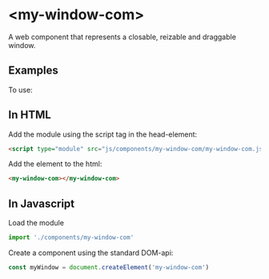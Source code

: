 # &lt;my-window-com&gt;
A web component that represents a closable, reizable and draggable window.

## Examples

To use:

## In HTML
Add the module using the script tag in the head-element:
```HTML
<script type="module" src="js/components/my-window-com/my-window-com.js"></script>
```

Add the element to the html:
```HTML
<my-window-com></my-window-com>
```

## In Javascript
Load the module
```Javascript
import './components/my-window-com'
```
Create a component using the standard DOM-api:
```Javascript
const myWindow = document.createElement('my-window-com')